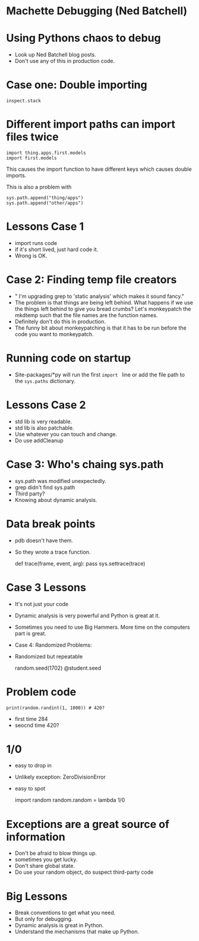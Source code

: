 # Machette Debugging (Ned Batchell)

# Using Pythons chaos to debug
* Look up Ned Batchell blog posts.
* Don't use any of this in production code.

# Case one: Double importing
`inspect.stack`

# Different import paths can import files twice
    import thing.apps.first.models
    import first.models

This causes the import function to have different keys which causes double
imports.

This is also a problem with

    sys.path.append("thing/apps")
    sys.path.append("other/apps")

# Lessons Case 1
* import runs code
* if it's short lived, just hard code it.
* Wrong is OK.

# Case 2: Finding temp file creators
* " I'm upgrading grep to 'static analysis' which makes it sound fancy."
* The problem is that things are being left behind.
What happens if we use the things left behind to give you bread crumbs?
Let's monkeypatch the mkdtemp such that the file names are the function names.
* Definitely don't do this in production.
* The funny bit about monkeypatching is that it has to be run before the code
you want to monkeypatch.

# Running code on startup
* Site-packages/*py  will run the first `import ` line or add the file path
to the `sys.paths` dictionary.

# Lessons Case 2
* std lib is very readable.
* std lib is also patchable.
* Use whatever you can touch and change.
* Do use addCleanup

# Case 3: Who's chaing sys.path
* sys.path was modified unexpectedly.
* grep didn't find sys.path
* Third party?
* Knowing about dynamic analysis.

# Data break points
* pdb doesn't have them.
* So they wrote a trace function.

    def trace(frame, event, arg):
        pass
    sys.settrace(trace)

# Case 3 Lessons
* It's not just your code
* Dynamic analysis is very powerful and Python is great at it.
* Sometimes you need to use Big Hammers. More time on the computers part is
great.
* Case 4: Randomized Problems:

* Randomized but repeatable

    random.seed(1702)  @student.seed

# Problem code

    print(random.randint(1, 1000)) # 420?

* first time 284
* seocnd time 420?

# 1/0
* easy to drop in
* Unlikely exception: ZeroDivisionError
* easy to spot

    import random
    random.random = lambda 1/0

# Exceptions are a great source of information
* Don't be afraid to blow things up.
* sometimes you get lucky.
* Don't share global state.
* Do use your random object, do suspect third-party code

# Big Lessons
* Break conventions to get what you need.
* But only for debugging.
* Dynamic analysis is great in Python.
* Understand the mechanisms that make up Python.
